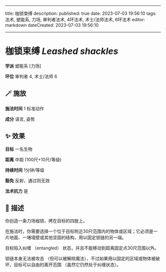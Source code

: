 
---
title: 枷锁束缚
description: 
published: true
date: 2023-07-03 19:56:10
tags: 法术, 塑能系, 力场, 审判者法术, 4环法术, 术士/法师法术, 6环法术
editor: markdown
dateCreated: 2023-07-03 19:56:10

---

# **枷锁束缚** *Leashed shackles*

**学派** 塑能系 \[力场\] 

**环位** 审判者 4, 术士/法师 6

## 🪄 施放

**施法时间** 1 标准动作

**成分** 语言, 姿势

## ✨ 效果 

**目标** 一名生物 

**距离** 中距 (100尺+10尺/等级)  

**持续时间** 1分钟/等级 

**豁免** 反射，通过则无效

**法术抗力** 是

## 📖 描述

你创造一条力场枷锁，拷在目标的四肢上。

在施法时，你需要选择一个位于目标附近30尺范围内的物体或区域；它必须是一片地面、一堵墙壁或其他坚固的结构，用以固定锁链的另一端。

目标陷入纠缠 （entangled） 状态，并且不能移动到距离固定点30尺范围以外。

锁链本身无法被攻击 （但可以被解除魔法），不过如果用以固定的区域或物体被破坏，目标可以自由的离开范围 （虽然它仍然处于纠缠状态）。
    